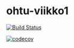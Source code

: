 # ohtu-viikko1

[![Build Status](https://travis-ci.org/Jhoneagle/ohtu-viikko1.svg?branch=master)](https://travis-ci.org/Jhoneagle/ohtu-viikko1)

[![codecov](https://codecov.io/gh/Jhoneagle/ohtu-viikko1/branch/master/graph/badge.svg)](https://codecov.io/gh/Jhoneagle/ohtu-viikko1)
